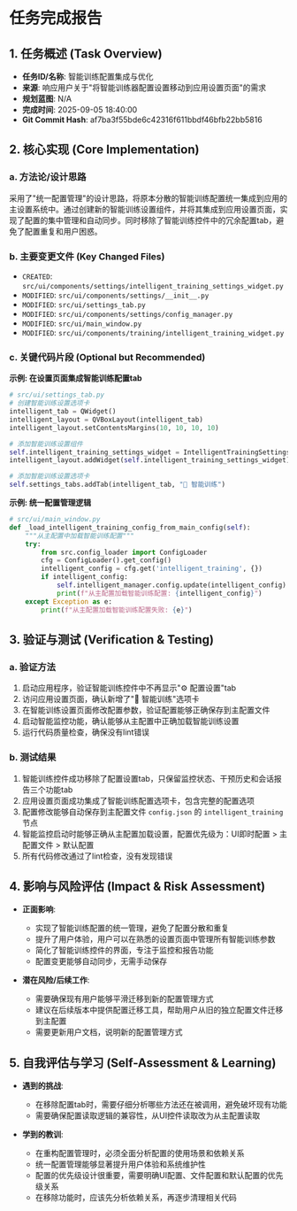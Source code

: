# 任务完成报告

## 1. 任务概述 (Task Overview)

*   **任务ID/名称**: 智能训练配置集成与优化
*   **来源**: 响应用户关于"将智能训练器配置设置移动到应用设置页面"的需求
*   **规划蓝图**: N/A
*   **完成时间**: 2025-09-05 18:40:00
*   **Git Commit Hash**: af7ba3f55bde6c42316f611bbdf46bfb22bb5816

## 2. 核心实现 (Core Implementation)

### a. 方法论/设计思路
采用了"统一配置管理"的设计思路，将原本分散的智能训练配置统一集成到应用的主设置系统中。通过创建新的智能训练设置组件，并将其集成到应用设置页面，实现了配置的集中管理和自动同步。同时移除了智能训练控件中的冗余配置tab，避免了配置重复和用户困惑。

### b. 主要变更文件 (Key Changed Files)
*   `CREATED`: `src/ui/components/settings/intelligent_training_settings_widget.py`
*   `MODIFIED`: `src/ui/components/settings/__init__.py`
*   `MODIFIED`: `src/ui/settings_tab.py`
*   `MODIFIED`: `src/ui/components/settings/config_manager.py`
*   `MODIFIED`: `src/ui/main_window.py`
*   `MODIFIED`: `src/ui/components/training/intelligent_training_widget.py`

### c. 关键代码片段 (Optional but Recommended)

**示例: 在设置页面集成智能训练配置tab**
```python
# src/ui/settings_tab.py
# 创建智能训练设置选项卡
intelligent_tab = QWidget()
intelligent_layout = QVBoxLayout(intelligent_tab)
intelligent_layout.setContentsMargins(10, 10, 10, 10)

# 添加智能训练设置组件
self.intelligent_training_settings_widget = IntelligentTrainingSettingsWidget()
intelligent_layout.addWidget(self.intelligent_training_settings_widget)

# 添加智能训练设置选项卡
self.settings_tabs.addTab(intelligent_tab, "🧠 智能训练")
```

**示例: 统一配置管理逻辑**
```python
# src/ui/main_window.py
def _load_intelligent_training_config_from_main_config(self):
    """从主配置中加载智能训练配置"""
    try:
        from src.config_loader import ConfigLoader
        cfg = ConfigLoader().get_config()
        intelligent_config = cfg.get('intelligent_training', {})
        if intelligent_config:
            self.intelligent_manager.config.update(intelligent_config)
            print(f"从主配置加载智能训练配置: {intelligent_config}")
    except Exception as e:
        print(f"从主配置加载智能训练配置失败: {e}")
```

## 3. 验证与测试 (Verification & Testing)

### a. 验证方法
1. 启动应用程序，验证智能训练控件中不再显示"⚙️ 配置设置"tab
2. 访问应用设置页面，确认新增了"🧠 智能训练"选项卡
3. 在智能训练设置页面修改配置参数，验证配置能够正确保存到主配置文件
4. 启动智能监控功能，确认能够从主配置中正确加载智能训练设置
5. 运行代码质量检查，确保没有lint错误

### b. 测试结果
1. 智能训练控件成功移除了配置设置tab，只保留监控状态、干预历史和会话报告三个功能tab
2. 应用设置页面成功集成了智能训练配置选项卡，包含完整的配置选项
3. 配置修改能够自动保存到主配置文件 `config.json` 的 `intelligent_training` 节点
4. 智能监控启动时能够正确从主配置加载设置，配置优先级为：UI即时配置 > 主配置文件 > 默认配置
5. 所有代码修改通过了lint检查，没有发现错误

## 4. 影响与风险评估 (Impact & Risk Assessment)

*   **正面影响**: 
    - 实现了智能训练配置的统一管理，避免了配置分散和重复
    - 提升了用户体验，用户可以在熟悉的设置页面中管理所有智能训练参数
    - 简化了智能训练控件的界面，专注于监控和报告功能
    - 配置变更能够自动同步，无需手动保存

*   **潜在风险/后续工作**: 
    - 需要确保现有用户能够平滑迁移到新的配置管理方式
    - 建议在后续版本中提供配置迁移工具，帮助用户从旧的独立配置文件迁移到主配置
    - 需要更新用户文档，说明新的配置管理方式

## 5. 自我评估与学习 (Self-Assessment & Learning)

*   **遇到的挑战**: 
    - 在移除配置tab时，需要仔细分析哪些方法还在被调用，避免破坏现有功能
    - 需要确保配置读取逻辑的兼容性，从UI控件读取改为从主配置读取

*   **学到的教训**: 
    - 在重构配置管理时，必须全面分析配置的使用场景和依赖关系
    - 统一配置管理能够显著提升用户体验和系统维护性
    - 配置的优先级设计很重要，需要明确UI配置、文件配置和默认配置的优先级关系
    - 在移除功能时，应该先分析依赖关系，再逐步清理相关代码

[遵从性审计确认]: 本次任务严格遵循了"复用优先原则"、"代码质量与设计原则"和"核心工作流程"，未发现明显偏离。
